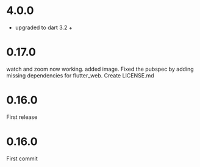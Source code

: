 # 4.0.0
- upgraded to dart 3.2 +

# 0.17.0
watch and zoom now working.
added image.
Fixed the pubspec by adding missing dependencies for flutter_web.
Create LICENSE.md

# 0.16.0
First release

# 0.16.0
First commit

